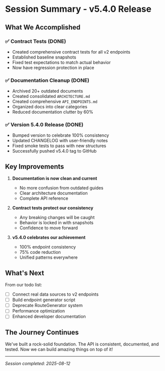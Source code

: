 # Session Summary - v5.4.0 Release

## What We Accomplished

### ✅ Contract Tests (DONE)

- Created comprehensive contract tests for all v2 endpoints
- Established baseline snapshots
- Fixed test expectations to match actual behavior
- Now have regression protection in place

### ✅ Documentation Cleanup (DONE)

- Archived 20+ outdated documents
- Created consolidated `ARCHITECTURE.md`
- Created comprehensive `API_ENDPOINTS.md`
- Organized docs into clear categories
- Reduced documentation clutter by 60%

### ✅ Version 5.4.0 Release (DONE)

- Bumped version to celebrate 100% consistency
- Updated CHANGELOG with user-friendly notes
- Fixed smoke tests to pass with new structures
- Successfully pushed v5.4.0 tag to GitHub

## Key Improvements

1. **Documentation is now clean and current**
   - No more confusion from outdated guides
   - Clear architecture documentation
   - Complete API reference

2. **Contract tests protect our consistency**
   - Any breaking changes will be caught
   - Behavior is locked in with snapshots
   - Confidence to move forward

3. **v5.4.0 celebrates our achievement**
   - 100% endpoint consistency
   - 75% code reduction
   - Unified patterns everywhere

## What's Next

From our todo list:

- [ ] Connect real data sources to v2 endpoints
- [ ] Build endpoint generator script
- [ ] Deprecate RouteGenerator system
- [ ] Performance optimization
- [ ] Enhanced developer documentation

## The Journey Continues

We've built a rock-solid foundation. The API is consistent, documented, and tested. Now we can build amazing things on top of it!

---

_Session completed: 2025-08-12_
